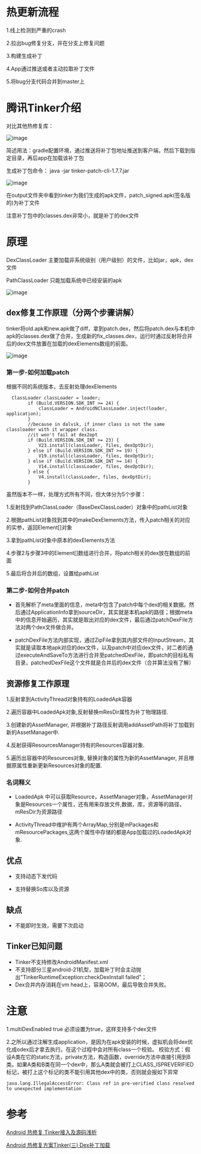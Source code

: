 # 热更新流程

1.线上检测到严重的crash

2.拉出bug修复分支，并在分支上修复问题

3.构建生成补丁

4.App通过推送或者主动拉取补丁文件

5.将bug分支代码合并到master上

# 腾讯Tinker介绍
对比其他热修复库：

![image](https://images2017.cnblogs.com/blog/967362/201710/967362-20171019165934131-408638073.png "")

简述用法：gradle配置环境，通过推送将补丁包地址推送到客户端，然后下载到指定目录，再后app在加载该补丁包

生成补丁包命令：
java -jar  tinker-patch-cli-1.7.7.jar

![image](https://img-blog.csdn.net/20171224202058893 "")

在output文件夹中看到tinker为我们生成的apk文件，patch_signed.apk(签名版的)为补丁文件

注意补丁包中的classes.dex非常小，就是补丁的dex文件

# 原理
DexClassLoader 主要加载非系统级别（用户级别）的文件，比如jar，apk，dex文件

PathClassLoader 只能加载系统中已经安装的apk


![image](https://img-blog.csdnimg.cn/20190517085622272.png "")

## dex修复工作原理（分两个步骤讲解）
tinker将old.apk和new.apk做了diff，拿到patch.dex，然后将patch.dex与本机中apk的classes.dex做了合并，生成新的fix_classes.dex，运行时通过反射将合并后的dex文件放置在加载的dexElements数组的前面。

![image](https://images2018.cnblogs.com/blog/823551/201803/823551-20180311132842593-173785053.png "")

### 第一步-如何加载patch
根据不同的系统版本，去反射处理dexElements

```
  ClassLoader classLoader = loader;
        if (Build.VERSION.SDK_INT >= 24) {
            classLoader = AndroidNClassLoader.inject(loader, application);
        }
        //because in dalvik, if inner class is not the same classloader with it wrapper class.
        //it won't fail at dex2opt
        if (Build.VERSION.SDK_INT >= 23) {
            V23.install(classLoader, files, dexOptDir);
        } else if (Build.VERSION.SDK_INT >= 19) {
            V19.install(classLoader, files, dexOptDir);
        } else if (Build.VERSION.SDK_INT >= 14) {
            V14.install(classLoader, files, dexOptDir);
        } else {
            V4.install(classLoader, files, dexOptDir);
        }

```
虽然版本不一样，处理方式所有不同，但大体分为5个步骤：

1.反射找到PathClassLoader（BaseDexClassLoader）对象中的pathList对象

2.根据pathList对象找到其中的makeDexElements方法，传入patch相关的对应的实参，返回Element[]对象

3.拿到pathList对象中原本的dexElements方法

4.步骤2与步骤3中的Element[]数组进行合并，将patch相关的dex放在数组的前面

5.最后将合并后的数组，设置给pathList

### 第二步-如何合并patch
* 首先解析了meta里面的信息，meta中包含了patch中每个dex的相关数据。然后通过ApplicationInfo拿到sourceDir，其实就是本机apk的路径；根据meta中的信息开始遍历，其实就是取出对应的dex文件，最后通过patchDexFile方法对两个dex文件做合并。

* patchDexFile方法内部实现，通过ZipFile拿到其内部文件的InputStream，其实就是读取本地apk对应的dex文件，以及patch中对应dex文件，对二者的通过executeAndSaveTo方法进行合并至patchedDexFile，即patch的目标私有目录，patchedDexFile这个文件就是合并后的dex文件（合并算法没有了解）

## 资源修复工作原理
1.反射拿到ActivityThread对象持有的LoadedApk容器

2.遍历容器中LoadedApk对象,反射替换mResDir属性为补丁物理路径.

3.创建新的AssetManager, 并根据补丁路径反射调用addAssetPath将补丁加载到新的AssetManager中.

4.反射获得ResourcesManager持有的Resources容器对象.

5.遍历出容器中的Resources对象, 替换对象的属性为新的AssetManager, 并且根据原属性重新更新Resources对象的配置.

### 名词释义
* LoadedApk 中可以获取Resource，AssetManager对象，AssetManager对象是Resources一个属性，还有用来存放文件,数据，库，资源等的路径，mResDir为资源路径

* ActivityThread中维护有两个ArrayMap,分别是mPackages和mResourcePackages,这两个属性中存储的都是App加载过的LoadedApk对象.

## 优点
* 支持动态下发代码

* 支持替换So库以及资源

## 缺点
* 不能即时生效，需要下次启动

## Tinker已知问题
* Tinker不支持修改AndroidManifest.xml
* 不支持部分三星android-21机型，加载补丁时会主动抛出"TinkerRuntimeException:checkDexInstall failed"；
* Dex合并内存消耗在vm head上，容易OOM，最后导致合并失败。

# 注意

1.multiDexEnabled true 必须设置为true，这样支持多个dex文件

2.之所以通过注解生成application，是因为在apk安装的时候，虚拟机会将dex优化成odex后才拿去执行。在这个过程中会对所有class一个校验。
校验方式：假设A类在它的static方法，private方法，构造函数，override方法中直接引用到B类。如果A类和B类在同一个dex中，那么A类就会被打上CLASS_ISPREVERIFIED标记，被打上这个标记的类不能引用其他dex中的类，否则就会报如下异常
```
java.lang.IllegalAccessError: Class ref in pre-verified class resolved to unexpected implementation
```

# 参考
[Android 热修复 Tinker接入及源码浅析](https://blog.csdn.net/lmj623565791/article/details/54882693)

[Android 热修复方案Tinker(三) Dex补丁加载](https://blog.csdn.net/l2show/article/details/53307523)